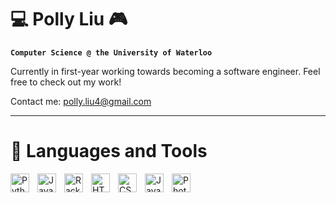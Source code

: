 # 💻 Polly Liu 🎮

**`Computer Science @ the University of Waterloo`**

Currently in first-year working towards becoming a software engineer. Feel free to check out my work!

Contact me: polly.liu4@gmail.com

---

# 🧰 Languages and Tools
<img align="left" alt="Python" width="30px" style="padding-right:10px;" src="https://cdn.jsdelivr.net/gh/devicons/devicon/icons/python/python-original.svg"/>
<img align="left" alt="Java" width="30px" style="padding-right:10px;" src="https://cdn.jsdelivr.net/gh/devicons/devicon/icons/java/java-original.svg"/>
<img align="left" alt="Racket" width="30px" style="padding-right:10px;" src="https://camo.githubusercontent.com/4b9229e3a1daaa9a65752440f6673804556cbaa46e22d6955c2ba0e3ccb36b46/687474703a2f2f7261636b65742d6c616e672e6f72672f696d672f7261636b65742d6c6f676f2e737667"/>
<img align="left" alt="HTML" width="30px" style="padding-right:10px;" src="https://cdn.jsdelivr.net/gh/devicons/devicon/icons/html5/html5-original.svg"/>
<img align="left" alt="CSS" width="30px" style="padding-right:10px;" src="https://cdn.jsdelivr.net/gh/devicons/devicon/icons/css3/css3-original.svg"/>
<img align="left" alt="JavaScript" width="30px" style="padding-right:10px;" src="https://cdn.jsdelivr.net/gh/devicons/devicon/icons/javascript/javascript-original.svg"/>
<img align="left" alt="Photoshop" width="30px" style="padding-right:10px;" src="https://cdn-icons-png.flaticon.com/512/5968/5968520.png"/>
